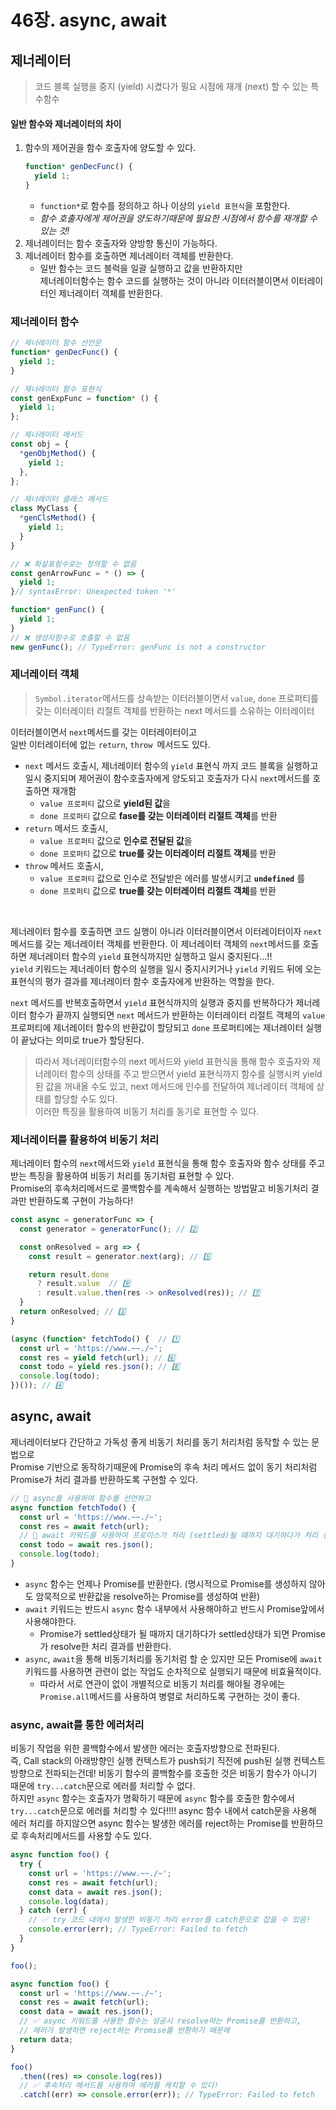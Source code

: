 # 46장. async, await

## 제너레이터

> 코드 블록 실행을 중지 (yield) 시켰다가 필요 시점에 재개 (next) 할 수 있는 특수함수

#### 일반 함수와 제너레이터의 차이

1. 함수의 제어권을 함수 호출자에 양도할 수 있다.
   ```js
   function* genDecFunc() {
     yield 1;
   }
   ```
   - `function*`로 함수를 정의하고 하나 이상의 `yield 표현식`을 포함한다.
   - _함수 호출자에게 제어권을 양도하기때문에 필요한 시점에서 함수를 재개할 수 있는 것!_
2. 제너레이터는 함수 호출자와 양방향 통신이 가능하다.
3. 제너레이터 함수를 호출하면 제너레이터 객체를 반환한다.
   - 일반 함수는 코드 블럭을 일괄 실행하고 값을 반환하지만  
     제너레이터함수는 함수 코드를 실행하는 것이 아니라 이터러블이면서 이터레이터인 제너레이터 객체를 반환한다.

### 제너레이터 함수

```js
// 제너레이터 함수 선언문
function* genDecFunc() {
  yield 1;
}

// 제너레이터 함수 표현식
const genExpFunc = function* () {
  yield 1;
};

// 제너레이터 메서드
const obj = {
  *genObjMethod() {
    yield 1;
  },
};

// 제너레이터 클래스 메서드
class MyClass {
  *genClsMethod() {
    yield 1;
  }
}
```

```js
// ❌ 화살표함수로는 정의할 수 없음
const genArrowFunc = * () => {
  yield 1;
}// syntaxError: Unexpected token '*'

function* genFunc() {
  yield 1;
}
// ❌ 생성자함수로 호출할 수 없음
new genFunc(); // TypeError: genFunc is not a constructor
```

### 제너레이터 객체

> `Symbol.iterator`메서드를 상속받는 이터러블이면서 `value`, `done` 프로퍼티를 갖는 이터레이터 리절트 객체를 반환하는 next 메서드를 소유하는 이터레이터

이터러블이면서 `next`메서드를 갖는 이터레이터이고  
일반 이터레이터에 없는 `return`, `throw `메서드도 있다.

- `next` 메서드 호출시, 제너레이터 함수의 `yield` 표현식 까지 코드 블록을 실행하고 일시 중지되며 제어권이 함수호출자에게 양도되고 호출자가 다시 `next`메서드를 호출하면 재개함
  - `value 프로퍼티` 값으로 **yield된 값**을
  - `done 프로퍼티` 값으로 **fase를 갖는 이터레이터 리절트 객체**를 반환
- `return` 메서드 호출시,
  - `value 프로퍼티` 값으로 **인수로 전달된 값**을
  - `done 프로퍼티` 값으로 **true를 갖는 이터레이터 리절트 객체**를 반환
- `throw` 메서드 호출시,
  - `value 프로퍼티` 값으로 인수로 전달받은 에러를 발생시키고 **`undefined`** 를
  - `done 프로퍼티` 값으로 **true를 갖는 이터레이터 리절트 객체**를 반환

<br>

제너레이터 함수를 호출하면 코드 실행이 아니라 이터러블이면서 이터레이터이자 `next`메서드를 갖는 제너레이터 객체를 반환한다. 이 제너레이터 객체의 `next`메서드를 호출하면 제너레이터 함수의 `yield` 표현식까지만 실행하고 일시 중지된다...!!  
`yield` 키워드는 제너레이터 함수의 실행을 일시 중지시키거나 `yield` 키워드 뒤에 오는 표현식의 평가 결과를 제너레이터 함수 호출자에게 반환하는 역할을 한다.

`next` 메서드를 반복호출하면서 `yield` 표현식까지의 실행과 중지를 반복하다가 제너레이터 함수가 끝까지 실행되면 `next` 메서드가 반환하는 이터레이터 리절트 객체의 `value` 프로퍼티에 제너레이터 함수의 반환값이 할당되고 `done` 프로퍼티에는 제너레이터 실행이 끝났다는 의미로 true가 할당된다.

> 따라서 제너레이터함수의 next 메서드와 yield 표현식을 통해 함수 호출자와 제너레이터 함수의 상태를 주고 받으면서 yield 표현식까지 함수를 실행시켜 yield된 값을 꺼내올 수도 있고, next 메서드에 인수를 전달하여 제너레이터 객체에 상태를 할당할 수도 있다.  
> 이러한 특징을 활용하여 비동기 처리를 동기로 표현할 수 있다.

### 제너레이터를 활용하여 비동기 처리

제너레이터 함수의 `next`메서드와 `yield` 표현식을 통해 함수 호출자와 함수 상태를 주고받는 특징을 활용하여 비동기 처리를 동기처럼 표현할 수 있다.  
Promise의 후속처리메서드로 콜백함수를 계속해서 실행하는 방법말고 비동기처리 결과만 반환하도록 구현이 가능하다!

```js
const async = generatorFunc => {
  const generator = generatorFunc(); // 2️⃣

  const onResolved = arg => {
    const result = generator.next(arg); // 5️⃣

    return result.done
      ? result.value  // 9️⃣
      : result.value.then(res -> onResolved(res)); // 7️⃣
  }
  return onResolved; // 3️⃣
}

(async (function* fetchTodo() {  // 1️⃣
  const url = 'https://www.~~./~';
  const res = yield fetch(url); // 6️⃣
  const todo = yield res.json(); // 8️⃣
  console.log(todo);
})()); // 4️⃣
```

<!-- * 다시 읽기  -->

## async, await

제너레이터보다 간단하고 가독성 좋게 비동기 처리를 동기 처리처럼 동작할 수 있는 문법으로  
Promise 기반으로 동작하기때문에 Promise의 후속 처리 메서드 없이 동기 처리처럼 Promise가 처리 결과를 반환하도록 구현할 수 있다.

```js
// 🌟 async를 사용하여 함수를 선언하고
async function fetchTodo() {
  const url = 'https://www.~~./~';
  const res = await fetch(url);
  // 🌟 await 키워드를 사용하여 프로미스가 처리 (settled)될 때까지 대기하다가 처리 결과를 반환
  const todo = await res.json();
  console.log(todo);
}
```

- `async` 함수는 언제나 Promise를 반환한다. (명시적으로 Promise를 생성하지 않아도 암묵적으로 반환값을 resolve하는 Promise를 생성하여 반환)
- `await` 키워드는 반드시 `async` 함수 내부에서 사용해야하고 반드시 Promise앞에서 사용해야한다.
  - Promise가 settled상태가 될 때까지 대기하다가 settled상태가 되면 Promise가 resolve한 처리 결과를 반환한다.
- `async`, `await`을 통해 비동기처리를 동기처럼 할 순 있지만 모든 Promise에 `await`키워드를 사용하면 관련이 없는 작업도 순차적으로 실행되기 때문에 비효율적이다.
  - 따라서 서로 연관이 없이 개별적으로 비동기 처리를 해야될 경우에는 `Promise.all`메서드를 사용하여 병렬로 처리하도록 구현하는 것이 좋다.

### async, await를 통한 에러처리

비동기 작업을 위한 콜백함수에서 발생한 에러는 호출자방향으로 전파된다.  
즉, Call stack의 아래방향인 실행 컨텍스트가 push되기 직전에 push된 실행 컨텍스트 방향으로 전파되는건데! 비동기 함수의 콜백함수를 호출한 것은 비동기 함수가 아니기 때문에 `try...catch`문으로 에러를 처리할 수 없다.  
하지만 `async` 함수는 호출자가 명확하기 때문에 `async` 함수를 호출한 함수에서 `try...catch`문으로 에러를 처리할 수 있다!!!! async 함수 내에서 catch문을 사용해 에러 처리를 하지않으면 async 함수는 발생한 에러를 reject하는 Promise를 반환하므로 후속처리메서드를 사용할 수도 있다.

```js
async function foo() {
  try {
    const url = 'https://www.~~./~';
    const res = await fetch(url);
    const data = await res.json();
    console.log(data);
  } catch (err) {
    // ✅ try 코드 내에서 발생한 비동기 처리 error를 catch문으로 잡을 수 있음!
    console.error(err); // TypeError: Failed to fetch
  }
}

foo();
```

```js
async function foo() {
  const url = 'https://www.~~./~';
  const res = await fetch(url);
  const data = await res.json();
  // ✅ async 키워드를 사용한 함수는 성공시 resolve하는 Promise를 반환하고,
  // 에러가 발생하면 reject하는 Promise를 반환하기 때문에
  return data;
}

foo()
  .then((res) => console.log(res))
  // ✅ 후속처리 메서드를 사용하여 에러를 캐치할 수 있다!
  .catch((err) => console.error(err)); // TypeError: Failed to fetch
```

